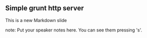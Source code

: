 ##  Simple grunt http server

This is a new Markdown slide

note:
    Put your speaker notes here.
    You can see them pressing 's'.
